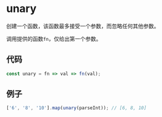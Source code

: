 # unary

创建一个函数，该函数最多接受一个参数，而忽略任何其他参数。

调用提供的函数`fn`，仅给出第一个参数。

## 代码

```js
const unary = fn => val => fn(val);
```

## 例子

```js
['6', '8', '10'].map(unary(parseInt)); // [6, 8, 10]
```
